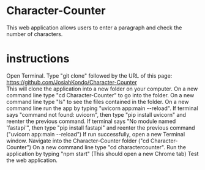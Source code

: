 # Character-Counter
This web application  allows users to enter a paragraph and check the number of characters.
# instructions 
Open Terminal. Type "git clone" followed by the URL of this page: https://github.com/JosiahKondo/Character-Counter
<br> This will clone the application into a new folder on your computer. 
On a new command line type "cd Character-Counter" to go into the folder. 
On a new command line type "ls" to see the files contained in the folder. 
On a new command line run the app by typing "uvicorn app:main --reload". 
If terminal says "command not found: uvicorn", then type "pip install uvicorn" and reenter the previous command. 
If terminal says "No module named 'fastapi'", then type "pip install fastapi" and reenter the previous command ("uvicorn app:main --reload")
If run successfully, open a new Terminal window. 
Navigate into the Character-Counter folder ("cd Character-Counter")
On a new command line type "cd charactercounter".
Run the application by typing "npm start" (This should open a new Chrome tab)
Test the web application. 
